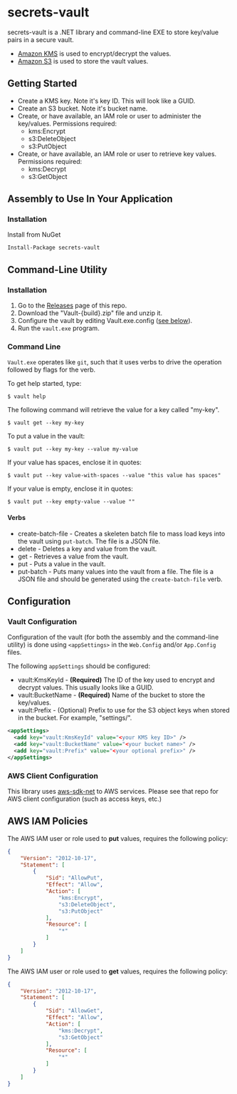 # secrets-vault

secrets-vault is a .NET library and command-line EXE to store key/value pairs in a secure vault.

* [Amazon KMS](http://aws.amazon.com/kms/) is used to encrypt/decrypt the values.
* [Amazon S3](http://aws.amazon.com/s3/) is used to store the vault values.

## Getting Started

* Create a KMS key. Note it's key ID. This will look like a GUID.
* Create an S3 bucket. Note it's bucket name.
* Create, or have available, an IAM role or user to administer the key/values. Permissions required:
  * kms:Encrypt
  * s3:DeleteObject
  * s3:PutObject
* Create, or have available, an IAM role or user to retrieve key values. Permissions required:
  * kms:Decrypt
  * s3:GetObject

## Assembly to Use In Your Application

### Installation

Install from NuGet

    Install-Package secrets-vault

## Command-Line Utility

### Installation

1. Go to the [Releases](https://github.com/eleven41/secrets-vault/releases) page of this repo.
2. Download the "Vault-{build}.zip" file and unzip it.
3. Configure the vault by editing Vault.exe.config ([see below](#configuration)).
4. Run the `vault.exe` program.

### Command Line

`Vault.exe` operates like `git`, such that it uses verbs to drive the operation followed by flags for the verb.

To get help started, type:

```
$ vault help
```

The following command will retrieve the value for a key called "my-key".

```
$ vault get --key my-key
```

To put a value in the vault:

```
$ vault put --key my-key --value my-value
```

If your value has spaces, enclose it in quotes:

```
$ vault put --key value-with-spaces --value "this value has spaces"
```

If your value is empty, enclose it in quotes:

```
$ vault put --key empty-value --value ""
```



#### Verbs

* create-batch-file - Creates a skeleten batch file to mass load keys into the vault using `put-batch`. The file is a JSON file.
* delete - Deletes a key and value from the vault.
* get - Retrieves a value from the vault.
* put - Puts a value in the vault.
* put-batch - Puts many values into the vault from a file. The file is a JSON file and should be generated using
the `create-batch-file` verb.

## Configuration

### Vault Configuration

Configuration of the vault (for both the assembly and the command-line utility) is done using `<appSettings>` in the `Web.Config` and/or `App.Config` files.

The following `appSettings` should be configured:

* vault:KmsKeyId - **(Required)** The ID of the key used to encrypt and decrypt values. This usually looks like a GUID.
* vault:BucketName - **(Required)** Name of the bucket to store the key/values.
* vault:Prefix - (Optional) Prefix to use for the S3 object keys when stored in the bucket. For example, "settings/".

```xml
<appSettings>
  <add key="vault:KmsKeyId" value="<your KMS key ID>" />
  <add key="vault:BucketName" value="<your bucket name>" />
  <add key="vault:Prefix" value="<your optional prefix>" />
</appSettings>
```

### AWS Client Configuration

This library uses [aws-sdk-net](https://github.com/aws/aws-sdk-net) to AWS services. Please see that repo for
AWS client configuration (such as access keys, etc.)

## AWS IAM Policies

The AWS IAM user or role used to **put** values, requires the following policy:

```json
{
    "Version": "2012-10-17",
    "Statement": [
        {
            "Sid": "AllowPut",
            "Effect": "Allow",
            "Action": [
                "kms:Encrypt",
                "s3:DeleteObject",
                "s3:PutObject"
            ],
            "Resource": [
                "*"
            ]
        }
    ]
}
```

The AWS IAM user or role used to **get** values, requires the following policy:

```json
{
    "Version": "2012-10-17",
    "Statement": [
        {
            "Sid": "AllowGet",
            "Effect": "Allow",
            "Action": [
                "kms:Decrypt",
                "s3:GetObject"
            ],
            "Resource": [
                "*"
            ]
        }
    ]
}
```
